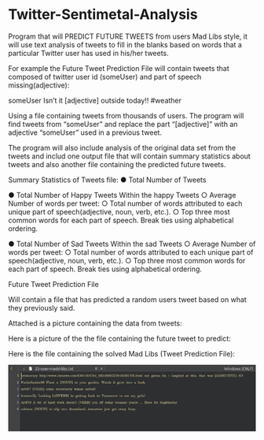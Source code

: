 # Twitter-Sentimetal-Analysis

Program that will PREDICT FUTURE TWEETS from users Mad Libs style, it will use text analysis of  tweets to fill in the blanks based on words that a particular Twitter user has used in his/her tweets.

For example the Future Tweet Prediction File will contain tweets that composed of twitter user id (someUser) and part of speech missing(adjective): 

someUser Isn’t it [adjective] outside today!! #weather

Using a file containing tweets from thousands of users. The program will find tweets from “someUser” and replace the part “[adjective]” with an adjective “someUser” used in a previous tweet. 

The program will also include analysis of the original data set from the tweets and includ one output file that will contain summary statistics about tweets and also another file containing the predicted future tweets. 

Summary Statistics of Tweets file:
● Total Number of Tweets

● Total Number of Happy Tweets
Within the happy Tweets
○ Average Number of words per tweet:
○ Total number of words attributed to each unique part of speech(adjective, noun, verb, etc.).
○ Top three most common words for each part of speech. Break ties using alphabetical ordering.

● Total Number of Sad Tweets
Within the sad Tweets
○ Average Number of words per tweet:
○ Total number of words attributed to each unique part of speech(adjective, noun, verb, etc.).
○ Top three most common words for each part of speech. Break ties using alphabetical ordering.

Future Tweet Prediction File

Will contain a file that has predicted a random users tweet based on what they previously said. 
















Attached is a picture containing the data from tweets:

Here is a picture of the the file containing the future tweet to predict:

Here is the file containing the solved Mad Libs (Tweet Prediction File):

![alt text](https://github.com/JaimeGoB/Twitter-Sentimental-Analysis/blob/master/image.png)
